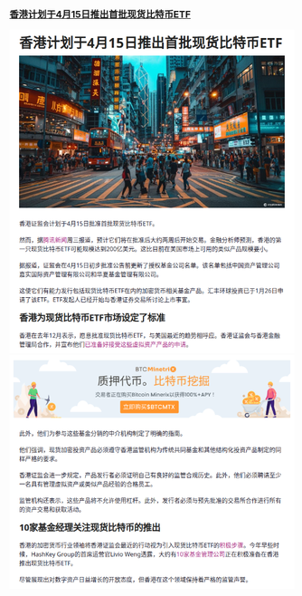 ### [香港计划于4月15日推出首批现货比特币ETF](https://cn.cryptonews.com/news/hong-kong-poised-to-unveil-first-spot-bitcoin-etfs-on-april-15.htm)

<img src="assets/HK_ETF01.png"/>
<img src="assets/HK_ETF02.png"/>